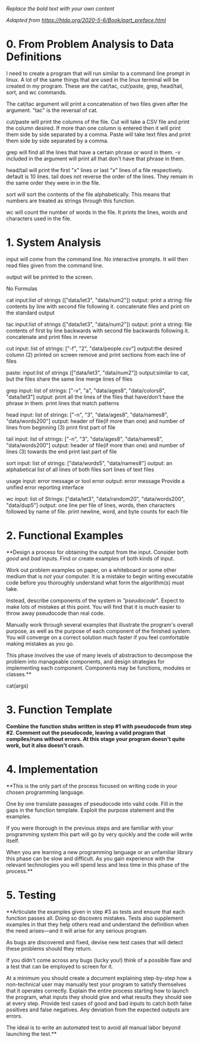 *Replace the bold text with your own content*

*Adapted from https://htdp.org/2020-5-6/Book/part_preface.html*

# 0.  From Problem Analysis to Data Definitions


I need to create a program that will run similar to a command line prompt in linux.
A lot of the same things that are used in the linux terminal will be created in 
my program. These are the cat/tac, cut/paste, grep, head/tail, sort, and wc commands.

The cat/tac argument will print a concatenation of two files given after the argument.
"tac" is the reversal of cat.

cut/paste will print the columns of the file. Cut will take a CSV file and print the column 
desired. If more than one column is entered then it will print them side by side separated by a comma.
Paste will take text files and print them side by side separated by a comma. 

grep will find all the lines that have a certain phrase or word in them. -v included in the argument will 
print all that don't have that phrase in them.

head/tail will print the first "x" lines or last "x" lines of a file respectively. default is 10 lines. tail does not
reverse the order of the lines. They remain in the same order they were in in the file.

sort will sort the contents of the file alphabetically. This means that numbers are treated 
as strings through this function. 

wc will count the number of words in the file. It prints the lines, words and characters
used in the file.




# 1.  System Analysis

input will come from the command line. No interactive prompts. It will then read files
given from the command line. 

output will be printed to the screen. 

No Formulas

cat
input:list of strings (["data/let3", "data/num2"])
output: print a string: file contents by line with second file following it.
concatenate files and print on the standard output

tac
input:list of strings (["data/let3", "data/num2"])
output: print a string: file contents of first by line backwards with second file backwards following it.
concatenate and print files in reverse

cut
input: list of strings: ["-f", "2", "data/people.csv"]
output:the desired column (2) printed on screen
remove and print sections from each line of files

paste:
input:list of strings (["data/let3", "data/num2"])
output:similar to cat, but the files share the same line
merge lines of files

grep
input: list of strings: ["-v", "a", "data/ages8", "data/colors8", "data/let3"]
output: print all the lines of the files that have/don't have the phrase in them.
print lines that match patterns

head
input: list of strings: ["-n", "3", "data/ages8", "data/names8", "data/words200"]
output: header of file(if more than one) and number of lines from beginning (3)
print first part of file

tail
input: list of strings: ["-n", "3", "data/ages8", "data/names8", "data/words200"]
output: header of file(if more than one) and number of lines (3) towards the end
print last part of file

sort
input: list of strings: ["data/words5", "data/names8"]
output: an alphabetical list of all lines of both files
sort lines of text files

usage
input: error message or tool error
output: error message 
Provide a unified error reporting interface

wc
input: list of Strings: ["data/let3", "data/random20", "data/words200", "data/dup5"]
output: one line per file of lines, words, then characters followed by name of file.
print newline, word, and byte counts for each file


# 2.  Functional Examples

**Design a process for obtaining the output from the input.  Consider both *good*
and *bad* inputs.  Find or create examples of both kinds of input.

Work out problem examples on paper, on a whiteboard or some other medium that
is *not* your computer.  It is a mistake to begin writing executable code
before you thoroughly understand what form the algorithm(s) must take.

Instead, describe components of the system in *"pseudocode"*.  Expect to make
lots of mistakes at this point.  You will find that it is much easier to throw
away pseudocode than real code.  

Manually work through several examples that illustrate the program's overall
purpose, as well as the purpose of each component of the finished system.  You
will converge on a correct solution much faster if you feel comfortable making
mistakes as you go.

This phase involves the use of many levels of abstraction to decompose the
problem into manageable components, and design strategies for implementing each
component.  Components may be functions, modules or classes.**

cat(args)
 


# 3.  Function Template

**Combine the function stubs written in step #1 with pseudocode from step #2.
Comment out the pseudocode, leaving a valid program that compiles/runs without
errors.  At this stage your program doesn't quite work, but it also doesn't
crash.**


# 4.  Implementation

**This is the only part of the process focused on writing code in your chosen
programming language.

One by one translate passages of pseudocode into valid code.  Fill in the gaps
in the function template.  Exploit the purpose statement and the examples.

If you were thorough in the previous steps and are familiar with your
programming system this part will go by very quickly and the code will write
itself.

When you are learning a new programming language or an unfamiliar library this
phase can be slow and difficult.  As you gain experience with the relevant
technologies you will spend less and less time in this phase of the process.**


# 5.  Testing

**Articulate the examples given in step #3 as tests and ensure that each
function passes all.  Doing so discovers mistakes.  Tests also supplement
examples in that they help others read and understand the definition when the
need arises—and it will arise for any serious program.

As bugs are discovered and fixed, devise new test cases that will detect these
problems should they return.

If you didn't come across any bugs (lucky you!) think of a possible flaw and a
test that can be employed to screen for it.

At a minimum you should create a document explaining step-by-step how a
non-technical user may manually test your program to satisfy themselves that it
operates correctly.  Explain the entire process starting how to launch the
program, what inputs they should give and what results they should see at every
step.  Provide test cases of good and bad inputs to catch both false positives
and false negatives.  Any deviation from the expected outputs are errors.  

The ideal is to write an automated test to avoid all manual labor beyond
launching the test.**
